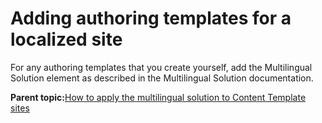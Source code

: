 # Adding authoring templates for a localized site 

For any authoring templates that you create yourself, add the Multilingual Solution element as described in the Multilingual Solution documentation.

**Parent topic:**[How to apply the multilingual solution to Content Template sites ](../ctc/ctc_deploy_locale.md)

